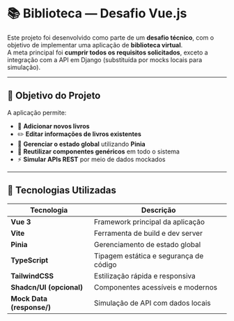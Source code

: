 # 📚 Biblioteca — Desafio Vue.js

Este projeto foi desenvolvido como parte de um **desafio técnico**, com o objetivo de implementar uma aplicação de **biblioteca virtual**.  
A meta principal foi **cumprir todos os requisitos solicitados**, exceto a integração com a API em Django (substituída por mocks locais para simulação).

---

## 🚀 Objetivo do Projeto

A aplicação permite:
- 📖 **Adicionar novos livros**
- ✏️ **Editar informações de livros existentes**
- 🧱 **Gerenciar o estado global** utilizando **Pinia**
- 🧩 **Reutilizar componentes genéricos** em todo o sistema
- ⚡ **Simular APIs REST** por meio de dados mockados

---

## 🧰 Tecnologias Utilizadas

| Tecnologia | Descrição |
|-------------|------------|
| **Vue 3** | Framework principal da aplicação |
| **Vite** | Ferramenta de build e dev server |
| **Pinia** | Gerenciamento de estado global |
| **TypeScript** | Tipagem estática e segurança de código |
| **TailwindCSS** | Estilização rápida e responsiva |
| **Shadcn/UI (opcional)** | Componentes acessíveis e modernos |
| **Mock Data (response/)** | Simulação de API com dados locais |

 
